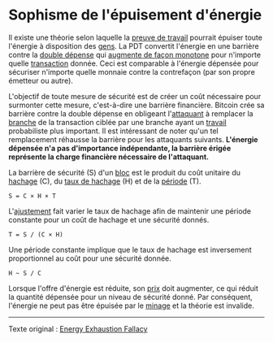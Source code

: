 Sophisme de l'épuisement d'énergie
==================================

Il existe une théorie selon laquelle la [preuve de travail](ch101-glossary.md#preuve-de-travail) pourrait épuiser toute l'énergie à disposition des [gens](ch101-glossary.md#personne). La PDT convertit l'énergie en une barrière contre la [double dépense](ch101-glossary.md#double-dépense) qui [augmente de façon monotone](https://fr.wikipedia.org/wiki/Fonction_monotone) pour n'importe quelle [transaction](ch101-glossary.md#transaction) donnée. Ceci est comparable à l'énergie dépensée pour sécuriser n'importe quelle monnaie contre la contrefaçon (par son propre émetteur ou autre).

L'objectif de toute mesure de sécurité est de créer un coût nécessaire pour surmonter cette mesure, c'est-à-dire une barrière financière. Bitcoin crée sa barrière contre la double dépense en obligeant l'[attaquant](ch101-glossary.md#attaque) à remplacer la [branche](ch101-glossary.md#branche) de la transaction ciblée par une branche ayant un [travail](ch101-glossary.md#travail) probabiliste plus important. Il est intéressant de noter qu'un tel remplacement réhausse la barrière pour les attaquants suivants. **L'énergie dépensée n'a pas d'importance indépendante, la barrière érigée représente la charge financière nécessaire de l'attaquant.**

La barrière de sécurité (S) d'un [bloc](ch101-glossary.md#bloc) est le produit du coût unitaire du [hachage](ch101-glossary.md#hachage) (C), du [taux de hachage](ch101-glossary.md#taux-de-hachage) (H) et de la [période](ch101-glossary.md#période) (T).

```
S = C × H × T
```

L'[ajustement](ch101-glossary.md#ajustement) fait varier le taux de hachage afin de maintenir une période constante pour un coût de hachage et une sécurité donnés.

```
T = S / (C × H)
```

Une période constante implique que le taux de hachage est inversement proportionnel au coût pour une sécurité donnée.

```
H ~ S / C
```

Lorsque l'offre d'énergie est réduite, son [prix](ch101-glossary.md#prix) doit augmenter, ce qui réduit la quantité dépensée pour un niveau de sécurité donné. Par conséquent, l'énergie ne peut pas être épuisée par le [minage](ch101-glossary.md#mine) et la théorie est invalide.

---

Texte original : [Energy Exhaustion Fallacy](https://github.com/libbitcoin/libbitcoin-system/wiki/Energy-Exhaustion-Fallacy)